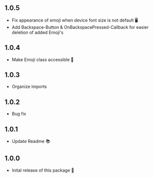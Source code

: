## 1.0.5

* Fix appearance of emoji when device font size is not default 🖥
* Add Backspace-Button & OnBackspacePressed-Callback for easier deletion of added Emoji's

## 1.0.4

* Make Emoji class accessible 🙌

## 1.0.3

* Organize imports

## 1.0.2

* Bug fix

## 1.0.1

* Update Readme 📚

## 1.0.0

* Inital release of this package 🎉
